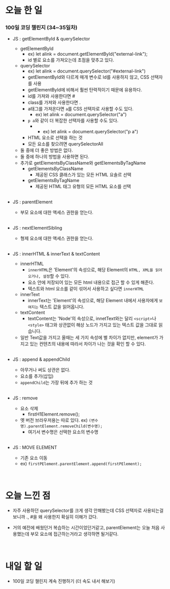 # 오늘 한 일

### 100일 코딩 챌린지 (34~35일차)

- JS : getElementById & querySelector

  - getElementById
    - ex) let alink = document.getElementById("external-link");
    - id 별로 요소를 가져오는데 초점을 맞추고 있다.
  - querySelector
    - ex) let alink = document.querySelector("#external-link")
    - getElementById와 다르게 매개 변수로 Id를 사용하지 않고, CSS 선택자를 사용
    - getElementById에 비해서 훨씬 탄력적이기 때문에 유용하다.
    - id를 가져와 사용한다면 #
    - class를 가져와 사용한다면 .
    - a태그를 가져온다면 `a`를 CSS 선택자로 사용할 수도 있다.
      - ex) let alink = document.querySelector("a")
    - `p a`와 같이 더 복잡한 선택자를 사용할 수도 있다.
      - - ex) let alink = document.querySelector("p a")
    - HTML 요소로 선택을 하는 것
    - 모든 요소를 찾으려면 querySelectorAll
  - 둘 중에 더 좋은 방법은 없다.
  - 둘 중에 하나의 방법을 사용하면 된다.
  - 추가로 getElementsByClassName와 getElementsByTagName
    - getElementsByClassName
      - 제공된 CSS 클래스가 있는 모든 HTML 요솔르 선택
    - getElementsByTagName
      - 제공된 HTML 태그 유형의 모든 HTML 요소를 선택

  <br />

- JS : parentElement

  - 부모 요소에 대한 액세스 권한을 얻는다.

  <br />

- JS : nextElementSibling

  - 형제 요소에 대한 액세스 권한을 얻는다.

  <br />

- JS : innerHTML & innerText & textContent

  - innerHTML
    - `innerHTML`은 'Element'의 속성으로, 해당 Element의 `HTML, XML을 읽어오거나, 설정`할 수 있다.
    - 요소 안에 저장되어 있는 모든 html 내용으로 접근 할 수 있게 해준다.
    - 텍스트와 html 요소를 같이 섞어서 사용하고 싶다면 `innerHTML`
  - innerText
    - innerText는 'Element'의 속성으로, 해당 Element 내에서 사용자에게 `보여지는` 텍스트 값을 읽어옵니다.
  - textContent
    - textContent는 'Node'의 속성으로, innetText와는 달리 `<script>`나 `<style>` 태그와 상관없이 해상 노드가 가지고 있는 텍스트 값을 그대로 읽습니다.
  - 일반 Text값을 가지고 올때는 세 가지 속성에 별 차이가 없지만, element가 가지고 있는 컨텐츠의 내용에 따라서 차이가 나는 것을 확인 할 수 있다.

  <br />

- JS : append & appendChild

  - 아무거나 써도 상관은 없다.
  - 요소를 추가(삽입)
  - `appendChild`는 가장 뒤에 추가 하는 것

  <br />

- JS : remove

  - 요소 삭제
    - firstH1Element.remove();
  - 옛 버전 브라우저용는 따로 있다.
    ex) `(변수명).parentElement.removeChild(변수명);`
    - 여기서 변수명은 선택한 요소의 변수명

  <br />

- JS : MOVE ELEMENT

  - 기존 요소 이동
  - ex) `firstPElement.parentElement.append(firstPElement);`

<br />

# 오늘 느낀 점

- 자주 사용하던 querySelector를 크게 생각 안해봤는데 CSS 선택자로 사용되는걸 보니까 ., #을 왜 사용한지 확실히 이해가 갔다.

- 거의 예전에 배웠던거 복습하는 시간이었던거같고, parentElement는 오늘 처음 사용했는데 부모 요소에 접근하는거라고 생각하면 될거같다.

<br />

# 내일 할 일

- 100일 코딩 챌린지 계속 진행하기 (더 속도 내서 해보기)
